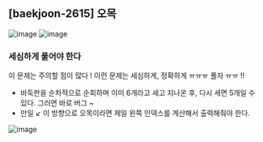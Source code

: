 ## [baekjoon-2615] 오목

![image](https://user-images.githubusercontent.com/22045163/117129244-693c4c80-add9-11eb-8ad9-21daac7099d1.png)
![image](https://user-images.githubusercontent.com/22045163/117129282-748f7800-add9-11eb-8387-a1d274a991a2.png)

### 세심하게 풀어야 한다

이 문제는 주의할 점이 많다 ! 이런 문제는 세심하게, 정확하게 ㅠㅠㅠ 풀자 ㅠㅠ !!

- 바둑판을 순차적으로 순회하며 이미 6개라고 세고 지나온 후, 다시 세면 5개일 수 있다. 그러면 바로 버그 ~
- 만일 ↙ 이 방향으로 오목이라면 제일 왼쪽 인덱스를 계산해서 출력해줘야 한다.

![image](https://user-images.githubusercontent.com/22045163/117129369-8d982900-add9-11eb-9435-80b3bb13137c.png)
